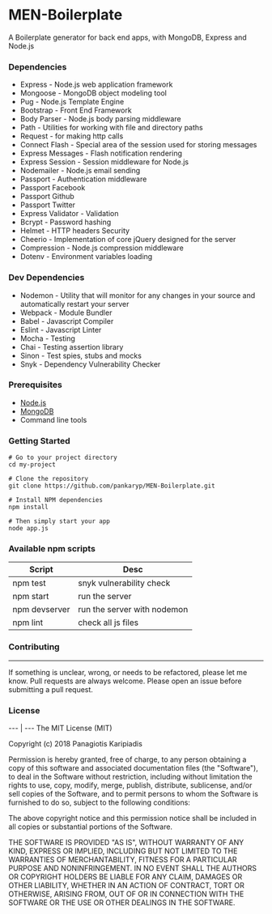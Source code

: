 # MEN-Boilerplate
A Boilerplate generator for back end apps, with MongoDB, Express and Node.js

### Dependencies

* Express - Node.js web application framework
* Mongoose - MongoDB object modeling tool 
* Pug - Node.js Template Engine
* Bootstrap - Front End Framework
* Body Parser - Node.js body parsing middleware
* Path -  Utilities for working with file and directory paths
* Request - for making http calls
* Connect Flash - Special area of the session used for storing messages
* Express Messages - Flash notification rendering
* Express Session - Session middleware for Node.js
* Nodemailer - Node.js email sending
* Passport - Authentication middleware
* Passport Facebook 
* Passport Github 
* Passport Twitter 
* Express Validator - Validation
* Bcrypt - Password hashing
* Helmet - HTTP headers Security
* Cheerio - Implementation of core jQuery designed for the server
* Compression - Node.js compression middleware
* Dotenv - Environment variables loading

### Dev Dependencies

* Nodemon - Utility that will monitor for any changes in your source and automatically restart your server
* Webpack - Module Bundler
* Babel - Javascript Compiler
* Eslint - Javascript Linter
* Mocha - Testing
* Chai - Testing assertion library
* Sinon - Test spies, stubs and mocks
* Snyk - Dependency Vulnerability Checker

### Prerequisites

* [Node.js](https://nodejs.org/en/)
* [MongoDB](https://www.mongodb.com/) 
* Command line tools

### Getting Started

```
# Go to your project directory
cd my-project

# Clone the repository
git clone https://github.com/pankaryp/MEN-Boilerplate.git

# Install NPM dependencies
npm install

# Then simply start your app
node app.js
```

### Available npm scripts

Script | Desc
--- | --- 
npm test  | snyk vulnerability check
npm start | run the server
npm devserver | run the server with nodemon
npm lint | check all js files

### Contributing
---
If something is unclear, wrong, or needs to be refactored, please let me know. Pull requests are always welcome. Please open an issue before submitting a pull request. 

### License
--- | --- 
The MIT License (MIT)

Copyright (c) 2018 Panagiotis Karipiadis

Permission is hereby granted, free of charge, to any person obtaining a copy of this software and associated documentation files (the "Software"), to deal in the Software without restriction, including without limitation the rights to use, copy, modify, merge, publish, distribute, sublicense, and/or sell copies of the Software, and to permit persons to whom the Software is furnished to do so, subject to the following conditions:

The above copyright notice and this permission notice shall be included in all copies or substantial portions of the Software.

THE SOFTWARE IS PROVIDED "AS IS", WITHOUT WARRANTY OF ANY KIND, EXPRESS OR IMPLIED, INCLUDING BUT NOT LIMITED TO THE WARRANTIES OF MERCHANTABILITY, FITNESS FOR A PARTICULAR PURPOSE AND NONINFRINGEMENT. IN NO EVENT SHALL THE AUTHORS OR COPYRIGHT HOLDERS BE LIABLE FOR ANY CLAIM, DAMAGES OR OTHER LIABILITY, WHETHER IN AN ACTION OF CONTRACT, TORT OR OTHERWISE, ARISING FROM, OUT OF OR IN CONNECTION WITH THE SOFTWARE OR THE USE OR OTHER DEALINGS IN THE SOFTWARE.
